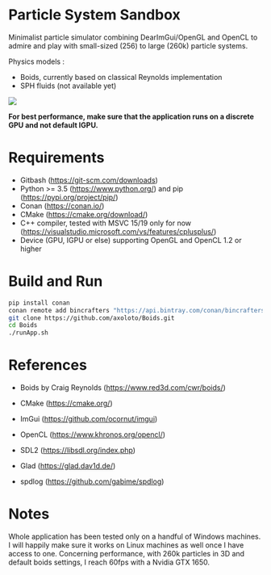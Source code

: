 # Particle System Sandbox

Minimalist particle simulator combining DearImGui/OpenGL and OpenCL to admire and play with small-sized (256) to large (260k) particle systems. 

Physics models :
- Boids, currently based on classical Reynolds implementation
- SPH fluids (not available yet)

![](boids.gif)

**For best performance, make sure that the application runs on a discrete GPU and not default IGPU.**

# Requirements

- Gitbash (https://git-scm.com/downloads)
- Python >= 3.5 (https://www.python.org/) and pip (https://pypi.org/project/pip/)
- Conan (https://conan.io/)
- CMake (https://cmake.org/download/)
- C++ compiler, tested with MSVC 15/19 only for now (https://visualstudio.microsoft.com/vs/features/cplusplus/)
- Device (GPU, IGPU or else) supporting OpenGL and OpenCL 1.2 or higher

# Build and Run

```bash
pip install conan
conan remote add bincrafters "https://api.bintray.com/conan/bincrafters/public-conan"
git clone https://github.com/axoloto/Boids.git
cd Boids
./runApp.sh
```

# References

- Boids by Craig Reynolds (https://www.red3d.com/cwr/boids/)

- CMake (https://cmake.org/)
- ImGui (https://github.com/ocornut/imgui)
- OpenCL (https://www.khronos.org/opencl/)
- SDL2 (https://libsdl.org/index.php)
- Glad (https://glad.dav1d.de/)
- spdlog (https://github.com/gabime/spdlog)

# Notes

Whole application has been tested only on a handful of Windows machines. I will happily make sure it works on Linux machines as well once I have access to one. Concerning performance, with 260k particles in 3D and default boids settings, I reach 60fps with a Nvidia GTX 1650.
